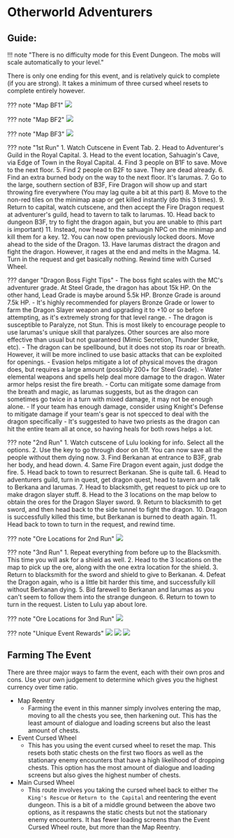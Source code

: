 # Otherworld Adventurers

## Guide:
!!! note "There is no difficulty mode for this Event Dungeon. The mobs will scale automatically to your level."

There is only one ending for this event, and is relatively quick to complete (if you are strong). It takes a minimum of three cursed wheel resets to complete entirely however.

??? note "Map BF1"
    ![](img/sahuagin-cave-1.jpg)
    
??? note "Map BF2"
    ![](img/sahuagin-cave-2.jpg)
    
??? note "Map BF3"
    ![](img/sahuagin-cave-3.jpg)

??? note "1st Run"
    1. Watch Cutscene in Event Tab.
    2. Head to Adventurer's Guild in the Royal Capital.
    3. Head to the event location, Sahuagin's Cave, via Edge of Town in the Royal Capital.
    4. Find 3 people on B1F to save. Move to the next floor.
    5. Find 2 people on B2F to save. They are dead already.
    6. Find an extra burned body on the way to the next floor. It's Iarumas.
    7. Go to the large, southern section of B3F, Fire Dragon will show up and start throwing fire everywhere (You may lag quite a bit at this part)
    8. Move to the non-red tiles on the minimap asap or get killed instantly (do this 3 times).
    9. Return to capital, watch cutscene, and then accept the Fire Dragon request at adventurer's guild, head to tavern to talk to Iarumas.
    10. Head back to dungeon B3F, try to fight the dragon again, but you are unable to (this part is important)
    11. Instead, now head to the sahuagin NPC on the minimap and kill them for a key.
    12. You can now open previously locked doors. Move ahead to the side of the Dragon.
    13. Have Iarumas distract the dragon and fight the dragon. However, it rages at the end and melts in the Magma.
    14. Turn in the request and get basically nothing. Rewind time with Cursed Wheel.

??? danger "Dragon Boss Fight Tips"
    - The boss fight scales with the MC's adventurer grade. At Steel Grade, the dragon has about 15k HP. On the other hand, Lead Grade is maybe around 5.5k HP. Bronze Grade is around 7.5k HP.
    - It's highly recommended for players Bronze Grade or lower to farm the Dragon Slayer weapon and upgrading it to +10 or so before attempting, as it's extremely strong for that level range.
    - The dragon is susceptible to Paralyze, not Stun. This is most likely to encourage people to use Iarumas's unique skill that paralyzes. Other sources are also more effective than usual but not guaranteed (Mimic Secretion, Thunder Strike, etc).
    - The dragon can be spellbound, but it does not stop its roar or breath. However, it will be more inclined to use basic attacks that can be exploited for openings.
    - Evasion helps mitigate a lot of physical moves the dragon does, but requires a large amount (possibly 200+ for Steel Grade).
    - Water elemental weapons and spells help deal more damage to the dragon. Water armor helps resist the fire breath.
    - Cortu can mitigate some damage from the breath and magic, as Iarumas suggests, but as the dragon can sometimes go twice in a turn with mixed damage, it may not be enough alone.
    - If your team has enough damage, consider using Knight's Defense to mitigate damage if your team's gear is not specced to deal with the dragon specifically
    - It's suggested to have two priests as the dragon can hit the entire team all at once, so having heals for both rows helps a lot.

??? note "2nd Run"
    1. Watch cutscene of Lulu looking for info. Select all the options.
    2. Use the key to go through door on b1f. You can now save all the people without them dying now.
    3. Find Berkanan at entrance to B3F, grab her body, and head down.
    4. Same Fire Dragon event again, just dodge the fire.
    5. Head back to town to resurrect Berkanan. She is quite tall.
    6. Head to adventurers guild, turn in quest, get dragon quest, head to tavern and talk to Berkana and Iarumas.
    7. Head to blacksmith, get request to pick up ore to make dragon slayer stuff.
    8. Head to the 3 locations on the map below to obtain the ores for the Dragon Slayer sword.
    9. Return to blacksmith to get sword, and then head back to the side tunnel to fight the dragon.
    10. Dragon is successfully killed this time, but Berkanan is burned to death again.
    11. Head back to town to turn in the request, and rewind time.

??? note "Ore Locations for 2nd Run"
    ![](img/sahuagin-cave-ore-locations.png)

??? note "3nd Run"
    1. Repeat everything from before up to the Blacksmith. This time you will ask for a shield as well.
    2. Head to the 3 locations on the map to pick up the ore, along with the one extra location for the shield.
    3. Return to blacksmith for the sword and shield to give to Berkanan.
    4. Defeat the Dragon again, who is a little bit harder this time, and successfully kill without Berkanan dying.
    5. Bid farewell to Berkanan and Iarumas as you can't seem to follow them into the strange dungeon.
    6. Return to town to turn in the request. Listen to Lulu yap about lore.

??? note "Ore Locations for 3nd Run"
    ![](img/sahuagin-cave-ore-locations-2.png)

??? note "Unique Event Rewards"
    ![](img/dragon-slayer.jpg)
    ![](img/trollkin-ring.jpg)
    ![](img/katana.jpg)

## Farming The Event

There are three major ways to farm the event, each with their own pros and cons. Use your own judgement to determine which gives you the highest currency over time ratio.

* Map Reentry
    * Farming the event in this manner simply involves entering the map, moving to all the chests you see, then harkening out. This has the least amount of dialogue and loading screens but also the least amount of chests.
* Event Cursed Wheel
    * This has you using the event cursed wheel to reset the map. This resets both static chests on the first two floors as well as the stationary enemy encounters that have a high likelihood of dropping chests. This option has the most amount of dialogue and loading screens but also gives the highest number of chests.
* Main Cursed Wheel
    * This route involves you taking the cursed wheel back to either `The King's Rescue` or `Return to the Capital` and reentering the event dungeon. This is a bit of a middle ground between the above two options, as it respawns the static chests but not the stationary enemy encounters. It has fewer loading screens than the Event Cursed Wheel route, but more than the Map Reentry.